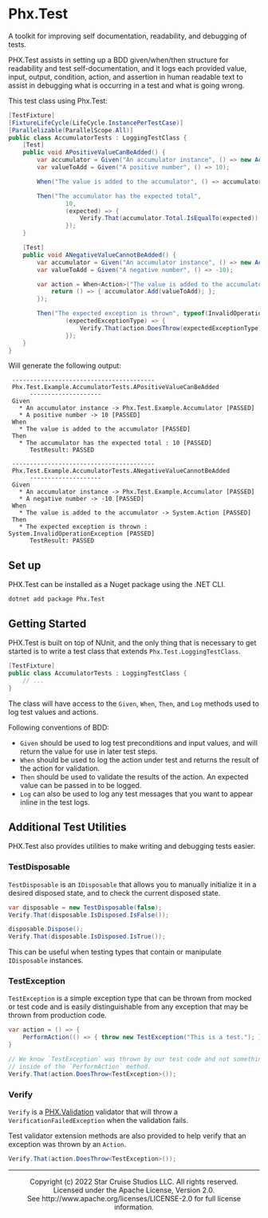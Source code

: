 # Phx.Test

A toolkit for improving self documentation, readability, and debugging of tests.

PHX.Test assists in setting up a BDD given/when/then structure for readability
and test self-documentation, and it logs each provided value, input, output,
condition, action, and assertion in human readable text to assist in debugging
what is occurring in a test and what is going wrong.

This test class using Phx.Test:
```csharp
[TestFixture]
[FixtureLifeCycle(LifeCycle.InstancePerTestCase)]
[Parallelizable(ParallelScope.All)]
public class AccumulatorTests : LoggingTestClass {
    [Test]
    public void APositiveValueCanBeAdded() {
        var accumulator = Given("An accumulator instance", () => new Accumulator());
        var valueToAdd = Given("A positive number", () => 10);

        When("The value is added to the accumulator", () => accumulator.Add(valueToAdd));

        Then("The accumulator has the expected total",
                10,
                (expected) => {
                    Verify.That(accumulator.Total.IsEqualTo(expected));
                });
    }

    [Test]
    public void ANegativeValueCannotBeAdded() {
        var accumulator = Given("An accumulator instance", () => new Accumulator());
        var valueToAdd = Given("A negative number", () => -10);

        var action = When<Action>("The value is added to the accumulator",() => {
            return () => { accumulator.Add(valueToAdd); };
        });

        Then("The expected exception is thrown", typeof(InvalidOperationException),
                (expectedExceptionType) => {
                    Verify.That(action.DoesThrow(expectedExceptionType));
                });
    }
}
```
Will generate the following output:
```text
 ---------------------------------------- 
 Phx.Test.Example.AccumulatorTests.APositiveValueCanBeAdded 
      -------------------- 
 Given 
   * An accumulator instance -> Phx.Test.Example.Accumulator [PASSED] 
   * A positive number -> 10 [PASSED] 
 When 
   * The value is added to the accumulator [PASSED] 
 Then 
   * The accumulator has the expected total : 10 [PASSED] 
      TestResult: PASSED 

 ---------------------------------------- 
 Phx.Test.Example.AccumulatorTests.ANegativeValueCannotBeAdded 
      -------------------- 
 Given 
   * An accumulator instance -> Phx.Test.Example.Accumulator [PASSED] 
   * A negative number -> -10 [PASSED] 
 When 
   * The value is added to the accumulator -> System.Action [PASSED] 
 Then 
   * The expected exception is thrown : System.InvalidOperationException [PASSED] 
      TestResult: PASSED 
```


## Set up

PHX.Test can be installed as a Nuget package using the .NET CLI.

```shell
dotnet add package Phx.Test
```

## Getting Started

PHX.Test is built on top of NUnit, and the only thing that is necessary to get
started is to write a test class that extends `Phx.Test.LoggingTestClass`.
```csharp
[TestFixture]
public class AccumulatorTests : LoggingTestClass {
    // ...
}
```

The class will have access to the `Given`, `When`, `Then`, and `Log` methods 
used to log test values and actions.

Following conventions of BDD:
* `Given` should be used to log test preconditions and input values, and will
  return the value for use in later test steps.
* `When` should be used to log the action under test and returns the result of
  the action for validation.
* `Then` should be used to validate the results of the action. An expected value
  can be passed in to be logged.
* `Log` can also be used to log any test messages that you want to appear inline
  in the test logs.

## Additional Test Utilities
PHX.Test also provides utilities to make writing and debugging tests easier.

### TestDisposable
`TestDisposable` is an `IDisposable` that allows you to manually initialize it
in a desired disposed state, and to check the current disposed state.

```csharp
var disposable = new TestDisposable(false);
Verify.That(disposable.IsDisposed.IsFalse());

disposable.Dispose();
Verify.That(disposable.IsDisposed.IsTrue());
```

This can be useful when testing types that contain or manipulate `IDisposable`
instances.

### TestException
`TestException` is a simple exception type that can be thrown from mocked or
test code and is easily distinguishable from any exception that may be thrown
from production code.

```csharp
var action = () => { 
    PerformAction(() => { throw new TestException("This is a test."); } 
}

// We know `TestException` was thrown by our test code and not something else
// inside of the `PerformAction` method.
Verify.That(action.DoesThrow<TestException>());
```

### Verify
`Verify` is a [PHX.Validation](https://github.com/StarCruiseStudios/PhxValidation)
validator that will throw a `VerificationFailedException` when the validation 
fails.

Test validator extension methods are also provided to help verify that an 
exception was thrown by an `Action`.
```csharp
Verify.That(action.DoesThrow<TestException>());
```

---

<div align="center">
Copyright (c) 2022 Star Cruise Studios LLC. All rights reserved.<br/>
Licensed under the Apache License, Version 2.0.<br/>
See http://www.apache.org/licenses/LICENSE-2.0 for full license information.<br/>
</div>